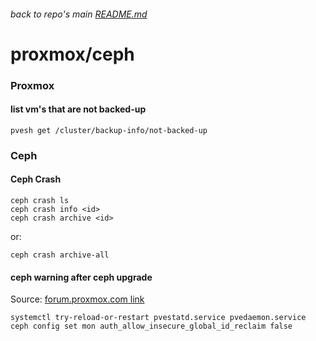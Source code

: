 ###### back to repo's main [README.md](../../README.md)
# proxmox/ceph
### Proxmox
#### list vm's that are not backed-up
```
pvesh get /cluster/backup-info/not-backed-up
```
### Ceph
#### Ceph Crash
```
ceph crash ls
ceph crash info <id>
ceph crash archive <id>
```
or:
```
ceph crash archive-all
```
#### ceph warning after ceph upgrade
Source: [forum.proxmox.com link](https://forum.proxmox.com/threads/ceph-nautilus-and-octopus-security-update-for-insecure-global_id-reclaim-cve-2021-20288.88038/)
```
systemctl try-reload-or-restart pvestatd.service pvedaemon.service
ceph config set mon auth_allow_insecure_global_id_reclaim false
```
